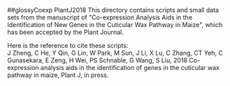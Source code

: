 ##glossyCoexp PlantJ2018
This directory contains scripts and small data sets from the manuscript of "Co-expression Analysis Aids in the Identification of New Genes in the Cuticular Wax Pathway in Maize", which has been accepted by the Plant Journal.

Here is the reference to cite these scripts:  
J Zheng, C He, Y Qin, G Lin, W Park, M Sun, J Li, X Lu, C Zhang, CT Yeh, C Gunasekara, E Zeng, H Wei, PS Schnable, G Wang, S Liu, 2018 Co-expression analysis aids in the identification of genes in the cuticular wax pathway in maize, Plant J, in press.

